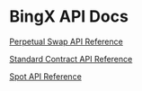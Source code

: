 
# BingX API Docs

[Perpetual Swap API Reference](https://bingx-exchange.github.io/docs/swap/) 

[Standard Contract API Reference](https://bingx-exchange.github.io/docs/standard/)    

[Spot API Reference](https://bingx-exchange.github.io/docs/spot/) 

